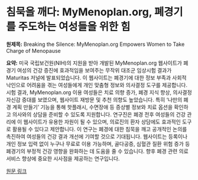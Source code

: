 # 침묵을 깨다: MyMenoplan.org, 폐경기를 주도하는 여성들을 위한 힘

**원제목:** Breaking the Silence: MyMenoplan.org Empowers Women to Take Charge of Menopause

**요약:** 미국 국립보건원(NIH)의 지원을 받아 개발된 MyMenoplan.org 웹사이트가 폐경기 여성의 건강 증진에 효과적임을 보여주는 무작위 대조군 임상시험 결과가 Maturitas 저널에 발표되었습니다.  이 웹사이트는 폐경기에 대한 정보 부족과 사회적 낙인으로 어려움을 겪는 여성들에게 개인 맞춤형 정보와 의사결정 도구를 제공합니다.  시험 결과, MyMenoplan.org 이용 여성들은 치료 의향 증가, 폐경 지식 향상, 의사결정 자신감 증대를 보였으며, 웹사이트 재방문 및 추천 의향도 높았습니다.  특히 ‘나만의 폐경 계획 만들기’ 기능을 통해 핫플래시, 수면장애 등 증상별 정보와 치료 옵션을 확인하고 의사와의 상담을 준비할 수 있도록 지원합니다.  연구진은 폐경 전후 여성들의 건강 관리에 이 웹사이트가 유용한 자원이 될 수 있으며, 의료진의 환자 상담에도 효과적인 도구로 활용될 수 있다고 제안합니다.  이 연구는 폐경에 대한 침묵을 깨고 공개적인 논의를 촉진하여 여성들의 건강 결과 개선에 기여할 것으로 기대됩니다.  웹사이트는 등록이나 개인 정보 입력 없이 누구나 무료로 이용 가능하며, 골다공증, 심혈관 질환 위험 증가 등 폐경기의 부정적 건강 영향을 완화하는 데 도움을 줄 수 있습니다.  향후 폐경 관련 의료 서비스 향상에 중요한 시사점을 제공하는 연구입니다.

[원문 링크](https://today.ucsd.edu/story/mymenoplan-empowers-women-menopause)
